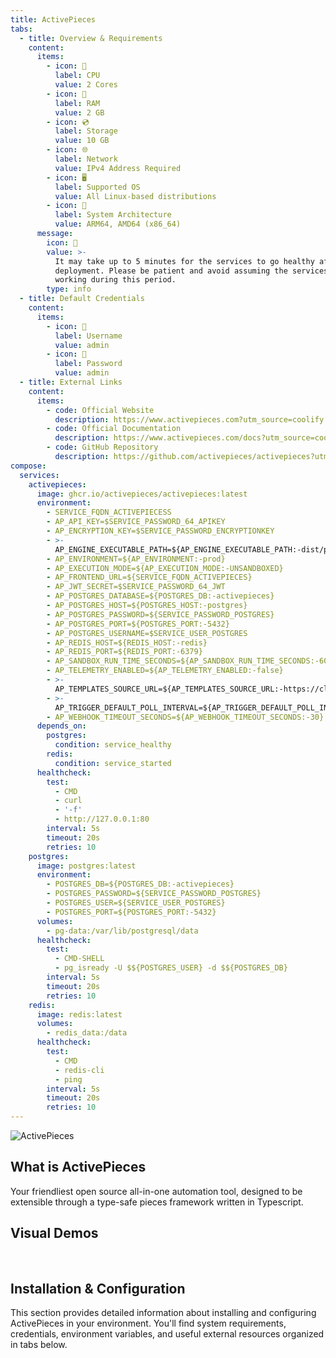 ```yaml
---
title: ActivePieces
tabs:
  - title: Overview & Requirements
    content:
      items:
        - icon: 🔲
          label: CPU
          value: 2 Cores
        - icon: 💾
          label: RAM
          value: 2 GB
        - icon: 💿
          label: Storage
          value: 10 GB
        - icon: 🌐
          label: Network
          value: IPv4 Address Required
        - icon: 🖥️
          label: Supported OS
          value: All Linux-based distributions
        - icon: 🌱
          label: System Architecture
          value: ARM64, AMD64 (x86_64)
      message:
        icon: 🌱
        value: >-
          It may take up to 5 minutes for the services to go healthy after
          deployment. Please be patient and avoid assuming the services are not
          working during this period.
        type: info
  - title: Default Credentials
    content:
      items:
        - icon: 👤
          label: Username
          value: admin
        - icon: 🔑
          label: Password
          value: admin
  - title: External Links
    content:
      items:
        - code: Official Website
          description: https://www.activepieces.com?utm_source=coolify.io
        - code: Official Documentation
          description: https://www.activepieces.com/docs?utm_source=coolify.io
        - code: GitHub Repository
          description: https://github.com/activepieces/activepieces?utm_source=coolify.io
compose:
  services:
    activepieces:
      image: ghcr.io/activepieces/activepieces:latest
      environment:
        - SERVICE_FQDN_ACTIVEPIECESS
        - AP_API_KEY=$SERVICE_PASSWORD_64_APIKEY
        - AP_ENCRYPTION_KEY=$SERVICE_PASSWORD_ENCRYPTIONKEY
        - >-
          AP_ENGINE_EXECUTABLE_PATH=${AP_ENGINE_EXECUTABLE_PATH:-dist/packages/engine/main.js}
        - AP_ENVIRONMENT=${AP_ENVIRONMENT:-prod}
        - AP_EXECUTION_MODE=${AP_EXECUTION_MODE:-UNSANDBOXED}
        - AP_FRONTEND_URL=${SERVICE_FQDN_ACTIVEPIECES}
        - AP_JWT_SECRET=$SERVICE_PASSWORD_64_JWT
        - AP_POSTGRES_DATABASE=${POSTGRES_DB:-activepieces}
        - AP_POSTGRES_HOST=${POSTGRES_HOST:-postgres}
        - AP_POSTGRES_PASSWORD=${SERVICE_PASSWORD_POSTGRES}
        - AP_POSTGRES_PORT=${POSTGRES_PORT:-5432}
        - AP_POSTGRES_USERNAME=$SERVICE_USER_POSTGRES
        - AP_REDIS_HOST=${REDIS_HOST:-redis}
        - AP_REDIS_PORT=${REDIS_PORT:-6379}
        - AP_SANDBOX_RUN_TIME_SECONDS=${AP_SANDBOX_RUN_TIME_SECONDS:-600}
        - AP_TELEMETRY_ENABLED=${AP_TELEMETRY_ENABLED:-false}
        - >-
          AP_TEMPLATES_SOURCE_URL=${AP_TEMPLATES_SOURCE_URL:-https://cloud.activepieces.com/api/v1/flow-templates}
        - >-
          AP_TRIGGER_DEFAULT_POLL_INTERVAL=${AP_TRIGGER_DEFAULT_POLL_INTERVAL:-5}
        - AP_WEBHOOK_TIMEOUT_SECONDS=${AP_WEBHOOK_TIMEOUT_SECONDS:-30}
      depends_on:
        postgres:
          condition: service_healthy
        redis:
          condition: service_started
      healthcheck:
        test:
          - CMD
          - curl
          - '-f'
          - http://127.0.0.1:80
        interval: 5s
        timeout: 20s
        retries: 10
    postgres:
      image: postgres:latest
      environment:
        - POSTGRES_DB=${POSTGRES_DB:-activepieces}
        - POSTGRES_PASSWORD=${SERVICE_PASSWORD_POSTGRES}
        - POSTGRES_USER=${SERVICE_USER_POSTGRES}
        - POSTGRES_PORT=${POSTGRES_PORT:-5432}
      volumes:
        - pg-data:/var/lib/postgresql/data
      healthcheck:
        test:
          - CMD-SHELL
          - pg_isready -U $${POSTGRES_USER} -d $${POSTGRES_DB}
        interval: 5s
        timeout: 20s
        retries: 10
    redis:
      image: redis:latest
      volumes:
        - redis_data:/data
      healthcheck:
        test:
          - CMD
          - redis-cli
          - ping
        interval: 5s
        timeout: 20s
        retries: 10
---
```


<script setup>
import { useData } from 'vitepress'
const { frontmatter } = useData()
</script>


![ActivePieces](/images/services/activepieces-banner.webp)

## What is ActivePieces

Your friendliest open source all-in-one automation tool, designed to be extensible through a type-safe pieces framework written in Typescript.

## Visual Demos

<ZoomableImage src="/docs/public/images/services/activepieces1.gif" />

<br />

<ZoomableImage src="/docs/public/images/services/activepieces2.gif" />

## Installation & Configuration

This section provides detailed information about installing and configuring ActivePieces in your environment. You'll find system requirements, credentials, environment variables, and useful external resources organized in tabs below.

<TabBlock   
  :tabs="frontmatter.tabs" 
  :compose="frontmatter.compose" 
/>

